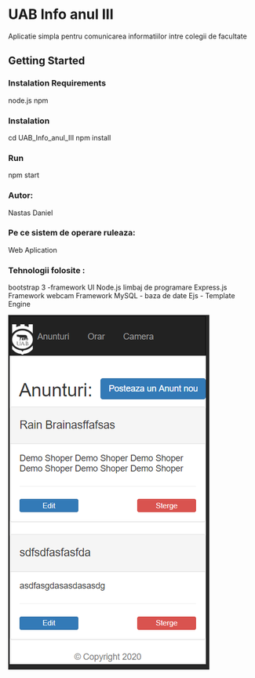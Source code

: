 # UAB Info anul III
Aplicatie simpla pentru comunicarea informatiilor intre colegii de facultate
## Getting Started
### Instalation Requirements
node.js 
npm 
### Instalation 
cd UAB_Info_anul_III
npm install
### Run
npm start 
### Autor:
Nastas Daniel   
### Pe ce sistem de operare ruleaza: 
Web Aplication
### Tehnologii folosite :
bootstrap 3 -framework UI
Node.js limbaj de programare
Express.js Framework 
webcam Framework 
MySQL - baza de date
Ejs - Template Engine 





![Rulare Program](/Captură.PNG)
